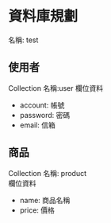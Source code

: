 # 資料庫規劃
名稱: test

## 使用者
Collection 名稱:user
欄位資料
- account: 帳號
- password: 密碼
- email: 信箱

## 商品
Collection 名稱: product
<br>
欄位資料
- name: 商品名稱
- price: 價格
